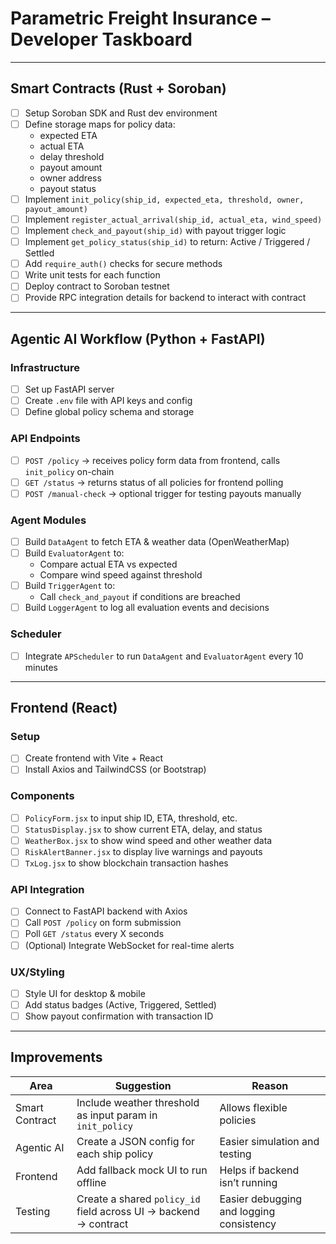 # Parametric Freight Insurance – Developer Taskboard

---

## Smart Contracts (Rust + Soroban)

- [ ] Setup Soroban SDK and Rust dev environment
- [ ] Define storage maps for policy data:
  - expected ETA
  - actual ETA
  - delay threshold
  - payout amount
  - owner address
  - payout status
- [ ] Implement `init_policy(ship_id, expected_eta, threshold, owner, payout_amount)`
- [ ] Implement `register_actual_arrival(ship_id, actual_eta, wind_speed)`
- [ ] Implement `check_and_payout(ship_id)` with payout trigger logic
- [ ] Implement `get_policy_status(ship_id)` to return: Active / Triggered / Settled
- [ ] Add `require_auth()` checks for secure methods
- [ ] Write unit tests for each function
- [ ] Deploy contract to Soroban testnet
- [ ] Provide RPC integration details for backend to interact with contract

---

## Agentic AI Workflow (Python + FastAPI)

### Infrastructure

- [ ] Set up FastAPI server
- [ ] Create `.env` file with API keys and config
- [ ] Define global policy schema and storage

### API Endpoints

- [ ] `POST /policy` → receives policy form data from frontend, calls `init_policy` on-chain
- [ ] `GET /status` → returns status of all policies for frontend polling
- [ ] `POST /manual-check` → optional trigger for testing payouts manually

### Agent Modules

- [ ] Build `DataAgent` to fetch ETA & weather data (OpenWeatherMap)
- [ ] Build `EvaluatorAgent` to:
  - Compare actual ETA vs expected
  - Compare wind speed against threshold
- [ ] Build `TriggerAgent` to:
  - Call `check_and_payout` if conditions are breached
- [ ] Build `LoggerAgent` to log all evaluation events and decisions

### Scheduler

- [ ] Integrate `APScheduler` to run `DataAgent` and `EvaluatorAgent` every 10 minutes

---

## Frontend (React)

### Setup

- [ ] Create frontend with Vite + React
- [ ] Install Axios and TailwindCSS (or Bootstrap)

### Components

- [ ] `PolicyForm.jsx` to input ship ID, ETA, threshold, etc.
- [ ] `StatusDisplay.jsx` to show current ETA, delay, and status
- [ ] `WeatherBox.jsx` to show wind speed and other weather data
- [ ] `RiskAlertBanner.jsx` to display live warnings and payouts
- [ ] `TxLog.jsx` to show blockchain transaction hashes

### API Integration

- [ ] Connect to FastAPI backend with Axios
- [ ] Call `POST /policy` on form submission
- [ ] Poll `GET /status` every X seconds
- [ ] (Optional) Integrate WebSocket for real-time alerts

### UX/Styling

- [ ] Style UI for desktop & mobile
- [ ] Add status badges (Active, Triggered, Settled)
- [ ] Show payout confirmation with transaction ID

---

## Improvements

| Area           | Suggestion                                                       | Reason                                   |
| -------------- | ---------------------------------------------------------------- | ---------------------------------------- |
| Smart Contract | Include weather threshold as input param in `init_policy`        | Allows flexible policies                 |
| Agentic AI     | Create a JSON config for each ship policy                        | Easier simulation and testing            |
| Frontend       | Add fallback mock UI to run offline                              | Helps if backend isn’t running           |
| Testing        | Create a shared `policy_id` field across UI → backend → contract | Easier debugging and logging consistency |
